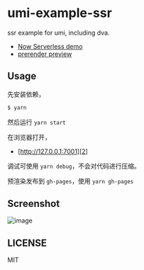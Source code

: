 # umi-example-ssr

ssr example for umi, including dva.

- [Now Serverless demo](https://umi-ssr-lambda.ycjcl868.now.sh/)
- [prerender preview](https://umijs.github.io/umi-example-ssr)

## Usage

先安装依赖，

```js
$ yarn
```

然后运行 `yarn start`

在浏览器打开，

* [http://127.0.0.1:7001][2]

调试可使用 `yarn debug`，不会对代码进行压缩。

预渲染发布到 `gh-pages`，使用 `yarn gh-pages`

## Screenshot

![image](https://user-images.githubusercontent.com/13595509/63396376-67f6a080-c3f9-11e9-96c6-2783817cf9e0.png)



## LICENSE

MIT

[1]:	https://github.com/umijs/umi/pull/2543
[2]:	http://127.0.0.1:7001
[3]:	http://127.0.0.1:8000
